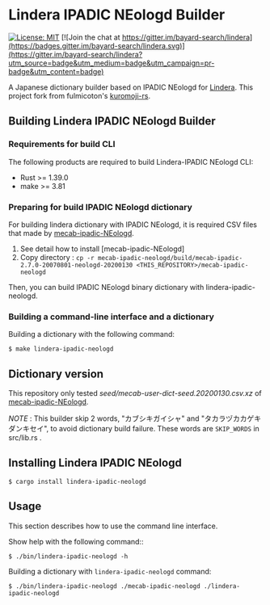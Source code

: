# Lindera IPADIC NEologd Builder

[![License: MIT](https://img.shields.io/badge/License-MIT-yellow.svg)](https://opensource.org/licenses/MIT) [![Join the chat at https://gitter.im/bayard-search/lindera](https://badges.gitter.im/bayard-search/lindera.svg)](https://gitter.im/bayard-search/lindera?utm_source=badge&utm_medium=badge&utm_campaign=pr-badge&utm_content=badge)

A Japanese dictionary builder based on IPADIC NEologd for [Lindera](https://github.com/bayard-search/lindera). This project fork from fulmicoton's [kuromoji-rs](https://github.com/fulmicoton/kuromoji-rs).

## Building Lindera IPADIC NEologd Builder

### Requirements for build CLI

The following products are required to build Lindera-IPADIC NEologd CLI:

- Rust >= 1.39.0
- make >= 3.81

### Preparing for build IPADIC NEologd dictionary

For building lindera dictionary with IPADIC NEologd, it is required CSV files that made by [mecab-ipadic-NEologd](https://github.com/neologd/mecab-ipadic-neologd).

1. See detail how to install [mecab-ipadic-NEologd]
2. Copy directory : `cp -r mecab-ipadic-neologd/build/mecab-ipadic-2.7.0-20070801-neologd-20200130 <THIS_REPOSITORY>/mecab-ipadic-neologd`

Then, you can build IPADIC NEologd binary dictionary with lindera-ipadic-neologd.

### Building a command-line interface and a dictionary

Building a dictionary with the following command:

```text
$ make lindera-ipadic-neologd
```

## Dictionary version

This repository only tested *seed/mecab-user-dict-seed.20200130.csv.xz* of [mecab-ipadic-NEologd](https://github.com/neologd/mecab-ipadic-neologd).

*NOTE* : This builder skip 2 words, "カブシキガイシャ" and "タカラヅカカゲキダンキセイ", to avoid dictionary build failure.
These words are `SKIP_WORDS` in src/lib.rs .

## Installing Lindera IPADIC NEologd

```
$ cargo install lindera-ipadic-neologd
```

## Usage

This section describes how to use the command line interface.

Show help with the following command::
```
$ ./bin/lindera-ipadic-neologd -h
```

Building a dictionary with `lindera-ipadic-neologd` command:
```
$ ./bin/lindera-ipadic-neologd ./mecab-ipadic-neologd ./lindera-ipadic-neologd
```